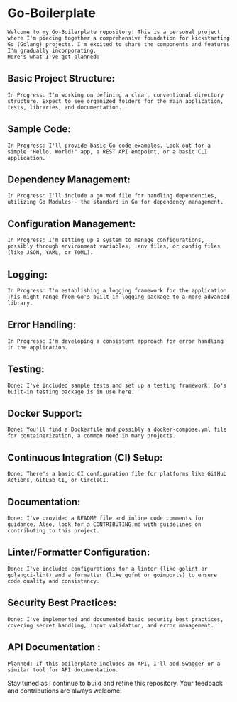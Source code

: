 # Go-Boilerplate

    Welcome to my Go-Boilerplate repository! This is a personal project where I'm piecing together a comprehensive foundation for kickstarting Go (Golang) projects. I'm excited to share the components and features I'm gradually incorporating.
    Here's what I've got planned:

## Basic Project Structure:

    In Progress: I'm working on defining a clear, conventional directory structure. Expect to see organized folders for the main application, tests, libraries, and documentation.

## Sample Code:

    In Progress: I'll provide basic Go code examples. Look out for a simple "Hello, World!" app, a REST API endpoint, or a basic CLI application.

## Dependency Management:

    In Progress: I'll include a go.mod file for handling dependencies, utilizing Go Modules - the standard in Go for dependency management.

## Configuration Management:

    In Progress: I'm setting up a system to manage configurations, possibly through environment variables, .env files, or config files (like JSON, YAML, or TOML).

## Logging:

    In Progress: I'm establishing a logging framework for the application. This might range from Go's built-in logging package to a more advanced library.

## Error Handling:

    In Progress: I'm developing a consistent approach for error handling in the application.

## Testing:

    Done: I've included sample tests and set up a testing framework. Go's built-in testing package is in use here.

## Docker Support:

    Done: You'll find a Dockerfile and possibly a docker-compose.yml file for containerization, a common need in many projects.

## Continuous Integration (CI) Setup:

    Done: There's a basic CI configuration file for platforms like GitHub Actions, GitLab CI, or CircleCI.

## Documentation:

    Done: I've provided a README file and inline code comments for guidance. Also, look for a CONTRIBUTING.md with guidelines on contributing to this project.

## Linter/Formatter Configuration:

    Done: I've included configurations for a linter (like golint or golangci-lint) and a formatter (like gofmt or goimports) to ensure code quality and consistency.

## Security Best Practices:

    Done: I've implemented and documented basic security best practices, covering secret handling, input validation, and error management.

## API Documentation :

    Planned: If this boilerplate includes an API, I'll add Swagger or a similar tool for API documentation.

Stay tuned as I continue to build and refine this repository. Your feedback and contributions are always welcome!

